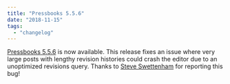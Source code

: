 ```yaml
---
title: "Pressbooks 5.5.6"
date: "2018-11-15"
tags: 
  - "changelog"
---
```


[Pressbooks 5.5.6](https://github.com/pressbooks/pressbooks/releases/tag/5.5.6) is now available. This release fixes an issue where very large posts with lengthy revision histories could crash the editor due to an unoptimized revisions query. Thanks to [Steve Swettenham](https://github.com/pbstudent) for reporting this bug!
